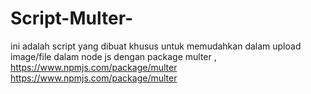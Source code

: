 # Script-Multer-
ini adalah script yang dibuat khusus untuk memudahkan dalam upload image/file dalam node js dengan package multer ,  https://www.npmjs.com/package/multer https://www.npmjs.com/package/multer 
